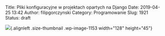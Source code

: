 Title: Pliki konfiguracyjne w projektach opartych na Django
Date: 2019-04-25 13:42
Author: filipgorczynski
Category: Programowanie
Slug: 1921
Status: draft

![](https://filipgorczynski.files.wordpress.com/2015/10/django-logo-positive.png?w=128){.alignleft .size-thumbnail .wp-image-1153 width="128" height="45"}

